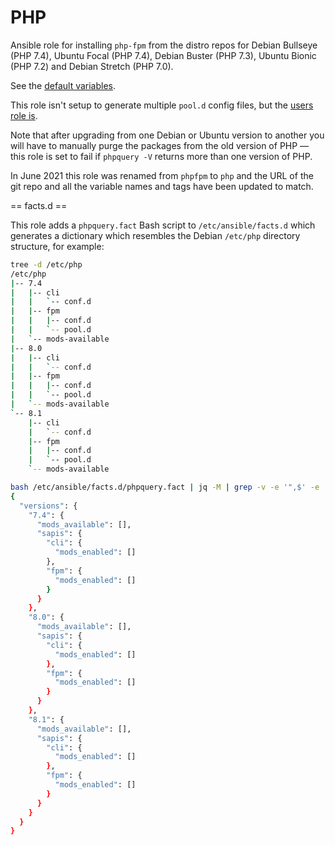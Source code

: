 # PHP

Ansible role for installing `php-fpm` from the distro repos for Debian Bullseye
(PHP 7.4), Ubuntu Focal (PHP 7.4), Debian Buster (PHP 7.3), Ubuntu Bionic (PHP
7.2) and Debian Stretch (PHP 7.0).

See the [default variables](defaults/main.yml).

This role isn't setup to generate multiple `pool.d` config files, but the
[users role
is](https://git.coop/webarch/users/blob/master/templates/phpfpm_chroot_user.conf.j2).

Note that after upgrading from one Debian or Ubuntu version to another you will
have to manually purge the packages from the old version of PHP &mdash; this
role is set to fail if `phpquery -V` returns more than one version of PHP.

In June 2021 this role was renamed from `phpfpm` to `php` and the URL of the
git repo and all the variable names and tags have been updated to match.

== facts.d ==

This role adds a `phpquery.fact` Bash script to `/etc/ansible/facts.d` which generates a dictionary which resembles the Debian `/etc/php` directory structure, for example:

```bash
tree -d /etc/php 
/etc/php
|-- 7.4
|   |-- cli
|   |   `-- conf.d
|   |-- fpm
|   |   |-- conf.d
|   |   `-- pool.d
|   `-- mods-available
|-- 8.0
|   |-- cli
|   |   `-- conf.d
|   |-- fpm
|   |   |-- conf.d
|   |   `-- pool.d
|   `-- mods-available
`-- 8.1
    |-- cli
    |   `-- conf.d
    |-- fpm
    |   |-- conf.d
    |   `-- pool.d
    `-- mods-available

bash /etc/ansible/facts.d/phpquery.fact | jq -M | grep -v -e '",$' -e '"$' | jq -M
{
  "versions": {
    "7.4": {
      "mods_available": [],
      "sapis": {
        "cli": {
          "mods_enabled": []
        },
        "fpm": {
          "mods_enabled": []
        }
      }
    },
    "8.0": {
      "mods_available": [],
      "sapis": {
        "cli": {
          "mods_enabled": []
        },
        "fpm": {
          "mods_enabled": []
        }
      }
    },
    "8.1": {
      "mods_available": [],
      "sapis": {
        "cli": {
          "mods_enabled": []
        },
        "fpm": {
          "mods_enabled": []
        }
      }
    }
  }
}
```


